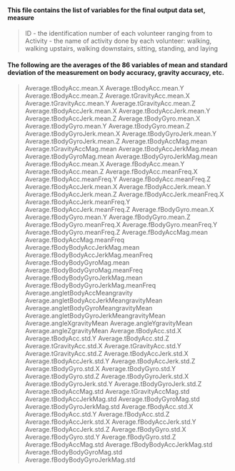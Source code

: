 #### This file contains the list of variables for the final output data set, measure ####

> ID - the identification number of each volunteer ranging from  to 
> Activity - the name of activity done by each volunteer: walking, walking upstairs, walking downstairs, sitting, standing, and laying

#### The following are the averages of the 86 variables of mean and standard deviation of the measurement on body accuracy, gravity accuracy, etc. ####

> Average.tBodyAcc.mean.X
> Average.tBodyAcc.mean.Y
> Average.tBodyAcc.mean.Z
> Average.tGravityAcc.mean.X
> Average.tGravityAcc.mean.Y
> Average.tGravityAcc.mean.Z
> Average.tBodyAccJerk.mean.X
> Average.tBodyAccJerk.mean.Y
> Average.tBodyAccJerk.mean.Z
> Average.tBodyGyro.mean.X
> Average.tBodyGyro.mean.Y
> Average.tBodyGyro.mean.Z
> Average.tBodyGyroJerk.mean.X
> Average.tBodyGyroJerk.mean.Y
> Average.tBodyGyroJerk.mean.Z
> Average.tBodyAccMag.mean
> Average.tGravityAccMag.mean
> Average.tBodyAccJerkMag.mean
> Average.tBodyGyroMag.mean
> Average.tBodyGyroJerkMag.mean
> Average.fBodyAcc.mean.X
> Average.fBodyAcc.mean.Y
> Average.fBodyAcc.mean.Z
> Average.fBodyAcc.meanFreq.X
> Average.fBodyAcc.meanFreq.Y
> Average.fBodyAcc.meanFreq.Z
> Average.fBodyAccJerk.mean.X
> Average.fBodyAccJerk.mean.Y
> Average.fBodyAccJerk.mean.Z
> Average.fBodyAccJerk.meanFreq.X
> Average.fBodyAccJerk.meanFreq.Y
> Average.fBodyAccJerk.meanFreq.Z
> Average.fBodyGyro.mean.X
> Average.fBodyGyro.mean.Y
> Average.fBodyGyro.mean.Z
> Average.fBodyGyro.meanFreq.X
> Average.fBodyGyro.meanFreq.Y
> Average.fBodyGyro.meanFreq.Z
> Average.fBodyAccMag.mean
> Average.fBodyAccMag.meanFreq
> Average.fBodyBodyAccJerkMag.mean
> Average.fBodyBodyAccJerkMag.meanFreq
> Average.fBodyBodyGyroMag.mean
> Average.fBodyBodyGyroMag.meanFreq
> Average.fBodyBodyGyroJerkMag.mean
> Average.fBodyBodyGyroJerkMag.meanFreq
> Average.angletBodyAccMeangravity
> Average.angletBodyAccJerkMeangravityMean
> Average.angletBodyGyroMeangravityMean
> Average.angletBodyGyroJerkMeangravityMean
> Average.angleXgravityMean
> Average.angleYgravityMean
> Average.angleZgravityMean
> Average.tBodyAcc.std.X
> Average.tBodyAcc.std.Y
> Average.tBodyAcc.std.Z
> Average.tGravityAcc.std.X
> Average.tGravityAcc.std.Y
> Average.tGravityAcc.std.Z
> Average.tBodyAccJerk.std.X
> Average.tBodyAccJerk.std.Y
> Average.tBodyAccJerk.std.Z
> Average.tBodyGyro.std.X
> Average.tBodyGyro.std.Y
> Average.tBodyGyro.std.Z
> Average.tBodyGyroJerk.std.X
> Average.tBodyGyroJerk.std.Y
> Average.tBodyGyroJerk.std.Z
> Average.tBodyAccMag.std
> Average.tGravityAccMag.std
> Average.tBodyAccJerkMag.std
> Average.tBodyGyroMag.std
> Average.tBodyGyroJerkMag.std
> Average.fBodyAcc.std.X
> Average.fBodyAcc.std.Y
> Average.fBodyAcc.std.Z
> Average.fBodyAccJerk.std.X
> Average.fBodyAccJerk.std.Y
> Average.fBodyAccJerk.std.Z
> Average.fBodyGyro.std.X
> Average.fBodyGyro.std.Y
> Average.fBodyGyro.std.Z
> Average.fBodyAccMag.std
> Average.fBodyBodyAccJerkMag.std
> Average.fBodyBodyGyroMag.std
> Average.fBodyBodyGyroJerkMag.std